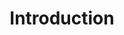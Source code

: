 ---
title: Introduction
position_number: 1
parameters:
  - name:
    content:
content_markdown: |-
  Welcome to the documentation for the [DigitalHumani](https://digitalhumani.com) API! We refer to this service as **RaaS**, or "Reforestation as as Service". It is a simple API for planting trees with trusted reforestation organizations.

  This is a *REST* API. All requests should be made over SSL, and all response bodies, including errors, are encoded in *JSON*. We likewise recommend that all requests be JSON encoded and include the `Content-Type: “application/json”` request header.

  This documentation will include some high-level information on topics such as authentication and billing followed by detailed information on available API routes. 

  Got any questions, or looking something that's not specified in the docs? Feel free to shoot us a question at [info@digitalhumani.com](mailto:info@digitalhumani.com). We're here to help!

left_code_blocks:
  - code_block:
    title:
    language:
right_code_blocks:
  - code_block:
    title:
    language:
---